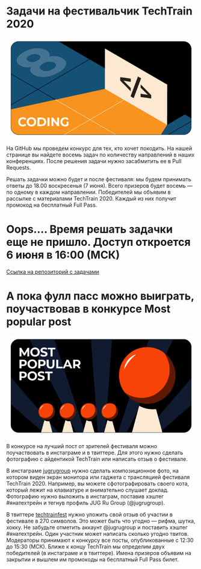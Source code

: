 # Задачи на фестивальчик TechTrain 2020

![Coding_pic](coding.png)

На GitHub мы проведем конкурс для тех, кто хочет покодить. На нашей странице вы найдете восемь задач по количеству направлений в наших конференциях. После решения задачи нужно засабмитить ее в Pull Requests.

Решать задачки можно будет и после фестиваля: мы будем принимать ответы до 18.00 воскресенья (7 июня). Всего призеров будет восемь — по одному в каждом направлении. Победителей мы объявим в рассылке с материалами TechTrain 2020. Каждый из них получит промокод на бесплатный Full Pass.

# Oops.... Время решать задачки еще не пришло. Доступ откроется 6 июня в 16:00 (МСК)

[Ссылка на репозиторий с задачами](https://github.com/JUGRuGroupOnline/TechTrain2020)

# А пока фулл пасс можно выиграть, поучаствовав в конкурсе Most popular post

![Popular_post_pic](popular_post.png)

В конкурсе на лучший пост от зрителей фестиваля можно поучаствовать в инстаграме и в твиттере. Для этого нужно сделать фотографию с айдентикой TechTrain или написать отзыв о фестивале.

В инстаграме [jugrugroup](https://www.instagram.com/jugrugroup/) нужно сделать композиционное фото, на котором виден экран монитора или гаджета с трансляцией фестиваля TechTrain 2020. Например, вы можете сфотографировать своего кота, который лежит на клавиатуре и внимательно слушает доклад. Фотографию нужно выложить в инстаграм, поставив хэштег #янатехтрейн и тегнув профиль JUG Ru Group (@jugrugroup).

В твиттере [techtrainfest](https://twitter.com/techtrainfest) нужно уложить свой отзыв об участии в фестивале в 270 символов. Это может быть что угодно — рифма, шутка, хокку. Не забудьте отметить аккаунт @jugrugroup и поставить хэштег #янатехтрейн. Один участник может написать сколько угодно твитов.
Модераторы принимают к конкурсу все посты, опубликованные с 12:30 до 15:30 (МСК). Ближе к концу TechTrain мы определим двух победителей (в инстаграме и в твиттере). Имена призеров объявим на закрытии и вышлем им промокоды на бесплатный Full Pass билет.

